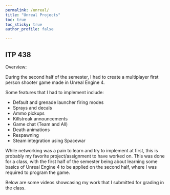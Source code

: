 ```yaml
---
permalink: /unreal/
title: "Unreal Projects"
toc: true
toc_sticky: true
author_profile: false

---
```


## ITP 438

Overview:

During the second half of the semester, I had to create a multiplayer first person shooter game made in Unreal Engine 4. 

Some features that I had to implement include:
- Default and grenade launcher firing modes
- Sprays and decals
- Ammo pickups
- Killstreak announcements
- Game chat (Team and All)
- Death animations
- Respawning
- Steam integration using Spacewar

While networking was a pain to learn and try to implement at first, this is probably my favorite project/assignment to have worked on. This was done for a class, with the first half of the semester being about learning some basics of Unreal Engine 4 to be applied on the second half, where I was required to program the game.

Below are some videos showcasing my work that I submitted for grading in the class.



